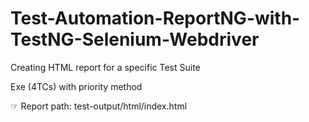 # Test-Automation-ReportNG-with-TestNG-Selenium-Webdriver
Creating HTML report for a specific Test Suite 

Exe (4TCs) with priority method

☞ Report path: test-output/html/index.html


